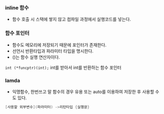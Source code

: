 ### inline 함수

- 함수 호출 시 스택에 쌓지 않고 컴파일 과정에서 실행코드를 넣는다.

### 함수 포인터

- 함수도 메모리에 저장되기 때문에 포인터가 존재한다.
- 선언시 반환타입과 파라미터 타입을 명시한다.
- ()는 함수 실행 연산자이다.

`int (*funcptr)(int);` int를 받아서 int를 반환하는 함수 포인터

### lamda

- 익명함수, 한번쓰고 말 함수의 경우 유용 또는 auto를 이용하여 저장한 후 사용할 수도 있다.

```cpp
[사용할 외부변수](파라미터) ->리턴타입 {실행문}
```